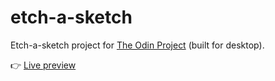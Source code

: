 # etch-a-sketch
Etch-a-sketch project for [The Odin Project](https://www.theodinproject.com/lessons/foundations-etch-a-sketch) (built for desktop).

:point_right: [Live preview](https://beamish-lamington-ac1ca0.netlify.app/)


